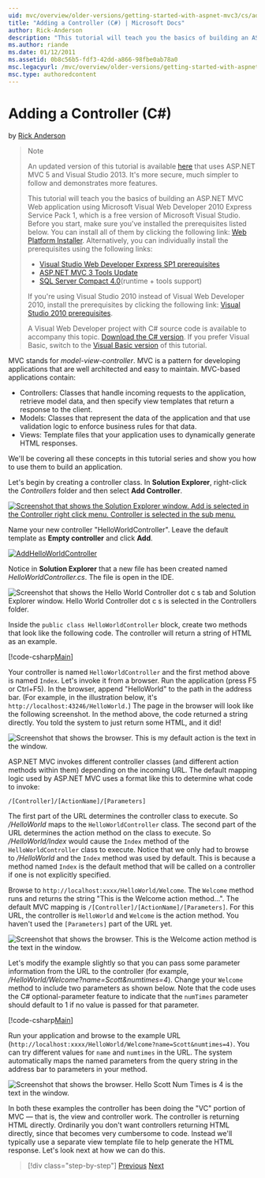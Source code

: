 ```yaml
---
uid: mvc/overview/older-versions/getting-started-with-aspnet-mvc3/cs/adding-a-controller
title: "Adding a Controller (C#) | Microsoft Docs"
author: Rick-Anderson
description: "This tutorial will teach you the basics of building an ASP.NET MVC Web application using Microsoft Visual Web Developer 2010 Express Service Pack 1, which i..."
ms.author: riande
ms.date: 01/12/2011
ms.assetid: 0b8c56b5-fdf3-42dd-a866-98fbe0ab78a0
msc.legacyurl: /mvc/overview/older-versions/getting-started-with-aspnet-mvc3/cs/adding-a-controller
msc.type: authoredcontent
---
```

# Adding a Controller (C#)

by [Rick Anderson](https://twitter.com/RickAndMSFT)

> > [!NOTE]
> > An updated version of this tutorial is available [here](../../../getting-started/introduction/getting-started.md) that uses ASP.NET MVC 5 and Visual Studio 2013. It's more secure, much simpler to follow and demonstrates more features.
> 
> 
> This tutorial will teach you the basics of building an ASP.NET MVC Web application using Microsoft Visual Web Developer 2010 Express Service Pack 1, which is a free version of Microsoft Visual Studio. Before you start, make sure you've installed the prerequisites listed below. You can install all of them by clicking the following link: [Web Platform Installer](https://my.visualstudio.com/Downloads?q=visual%20studio%202010%20service%20pack%201). Alternatively, you can individually install the prerequisites using the following links:
> 
> - [Visual Studio Web Developer Express SP1 prerequisites](https://my.visualstudio.com/Downloads?q=visual%20studio%202010%20service%20pack%201)
> - [ASP.NET MVC 3 Tools Update](https://www.microsoft.com/web/gallery/install.aspx?appsxml=&amp;appid=MVC3)
> - [SQL Server Compact 4.0](https://www.microsoft.com/web/gallery/install.aspx?appid=SQLCE;SQLCEVSTools_4_0)(runtime + tools support)
> 
> If you're using Visual Studio 2010 instead of Visual Web Developer 2010, install the prerequisites by clicking the following link: [Visual Studio 2010 prerequisites](https://www.microsoft.com/web/gallery/install.aspx?appsxml=&amp;appid=VS2010SP1Pack).
> 
> A Visual Web Developer project with C# source code is available to accompany this topic. [Download the C# version](https://code.msdn.microsoft.com/Introduction-to-MVC-3-10d1b098). If you prefer Visual Basic, switch to the [Visual Basic version](../vb/intro-to-aspnet-mvc-3.md) of this tutorial.

MVC stands for *model-view-controller*. MVC is a pattern for developing applications that are well architected and easy to maintain. MVC-based applications contain:

- Controllers: Classes that handle incoming requests to the application, retrieve model data, and then specify view templates that return a response to the client.
- Models: Classes that represent the data of the application and that use validation logic to enforce business rules for that data.
- Views: Template files that your application uses to dynamically generate HTML responses.

We'll be covering all these concepts in this tutorial series and show you how to use them to build an application.

Let's begin by creating a controller class. In **Solution Explorer**, right-click the *Controllers* folder and then select **Add Controller**.

[![Screenshot that shows the Solution Explorer window. Add is selected in the Controller right click menu. Controller is selected in the sub menu.](adding-a-controller/_static/image2.png)](adding-a-controller/_static/image1.png)

Name your new controller "HelloWorldController". Leave the default template as **Empty controller** and click **Add**.

[![AddHelloWorldController](adding-a-controller/_static/image4.png)](adding-a-controller/_static/image3.png)

Notice in **Solution Explorer** that a new file has been created named *HelloWorldController.cs*. The file is open in the IDE.

![Screenshot that shows the Hello World Controller dot c s tab and Solution Explorer window. Hello World Controller dot c s is selected in the Controllers folder.](adding-a-controller/_static/image5.png)

Inside the `public class HelloWorldController` block, create two methods that look like the following code. The controller will return a string of HTML as an example.

[!code-csharp[Main](adding-a-controller/samples/sample1.cs)]

Your controller is named `HelloWorldController` and the first method above is named `Index`. Let's invoke it from a browser. Run the application (press F5 or Ctrl+F5). In the browser, append "HelloWorld" to the path in the address bar. (For example, in the illustration below, it's `http://localhost:43246/HelloWorld.`) The page in the browser will look like the following screenshot. In the method above, the code returned a string directly. You told the system to just return some HTML, and it did!

![Screenshot that shows the browser. This is my default action is the text in the window.](adding-a-controller/_static/image6.png)

ASP.NET MVC invokes different controller classes (and different action methods within them) depending on the incoming URL. The default mapping logic used by ASP.NET MVC uses a format like this to determine what code to invoke:

`/[Controller]/[ActionName]/[Parameters]`

The first part of the URL determines the controller class to execute. So */HelloWorld* maps to the `HelloWorldController` class. The second part of the URL determines the action method on the class to execute. So */HelloWorld/Index* would cause the `Index` method of the `HelloWorldController` class to execute. Notice that we only had to browse to */HelloWorld* and the `Index` method was used by default. This is because a method named `Index` is the default method that will be called on a controller if one is not explicitly specified.

Browse to `http://localhost:xxxx/HelloWorld/Welcome`. The `Welcome` method runs and returns the string "This is the Welcome action method...". The default MVC mapping is `/[Controller]/[ActionName]/[Parameters]`. For this URL, the controller is `HelloWorld` and `Welcome` is the action method. You haven't used the `[Parameters]` part of the URL yet.

![Screenshot that shows the browser. This is the Welcome action method is the text in the window.](adding-a-controller/_static/image7.png)

Let's modify the example slightly so that you can pass some parameter information from the URL to the controller (for example, */HelloWorld/Welcome?name=Scott&amp;numtimes=4*). Change your `Welcome` method to include two parameters as shown below. Note that the code uses the C# optional-parameter feature to indicate that the `numTimes` parameter should default to 1 if no value is passed for that parameter.

[!code-csharp[Main](adding-a-controller/samples/sample2.cs)]

Run your application and browse to the example URL (`http://localhost:xxxx/HelloWorld/Welcome?name=Scott&numtimes=4)`. You can try different values for `name` and `numtimes` in the URL. The system automatically maps the named parameters from the query string in the address bar to parameters in your method.

![Screenshot that shows the browser. Hello Scott Num Times is 4 is the text in the window.](adding-a-controller/_static/image8.png)

In both these examples the controller has been doing the "VC" portion of MVC — that is, the view and controller work. The controller is returning HTML directly. Ordinarily you don't want controllers returning HTML directly, since that becomes very cumbersome to code. Instead we'll typically use a separate view template file to help generate the HTML response. Let's look next at how we can do this.

> [!div class="step-by-step"]
> [Previous](intro-to-aspnet-mvc-3.md)
> [Next](adding-a-view.md)
